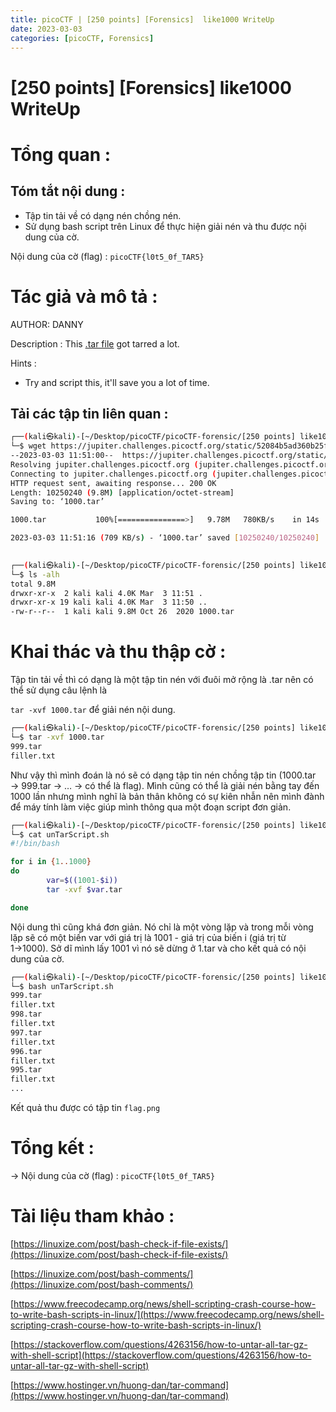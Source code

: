 ```yaml
---
title: picoCTF | [250 points] [Forensics]  like1000 WriteUp
date: 2023-03-03
categories: [picoCTF, Forensics]
---
```



# [250 points] [Forensics] like1000 WriteUp



# Tổng quan :

## Tóm tắt nội dung :

- Tập tin tải về có dạng nén chồng nén.
- Sử dụng bash script trên Linux để thực hiện giải nén và thu được nội dung của cờ.

Nội dung của cờ (flag) : `picoCTF{l0t5_0f_TAR5}`

# Tác giả và mô tả :

AUTHOR: DANNY

Description : This [.tar file](https://jupiter.challenges.picoctf.org/static/52084b5ad360b25f9af83933114324e0/1000.tar) got tarred a lot.

Hints :

- Try and script this, it'll save you a lot of time.

## Tải các tập tin liên quan :

```bash
┌──(kali㉿kali)-[~/Desktop/picoCTF/picoCTF-forensic/[250 points] like1000]
└─$ wget https://jupiter.challenges.picoctf.org/static/52084b5ad360b25f9af83933114324e0/1000.tar
--2023-03-03 11:51:00--  https://jupiter.challenges.picoctf.org/static/52084b5ad360b25f9af83933114324e0/1000.tar
Resolving jupiter.challenges.picoctf.org (jupiter.challenges.picoctf.org)... 3.131.60.8
Connecting to jupiter.challenges.picoctf.org (jupiter.challenges.picoctf.org)|3.131.60.8|:443... connected.
HTTP request sent, awaiting response... 200 OK
Length: 10250240 (9.8M) [application/octet-stream]
Saving to: ‘1000.tar’

1000.tar           100%[===============>]   9.78M   780KB/s    in 14s     

2023-03-03 11:51:16 (709 KB/s) - ‘1000.tar’ saved [10250240/10250240]

                                                                           
┌──(kali㉿kali)-[~/Desktop/picoCTF/picoCTF-forensic/[250 points] like1000]
└─$ ls -alh 
total 9.8M
drwxr-xr-x  2 kali kali 4.0K Mar  3 11:51 .
drwxr-xr-x 19 kali kali 4.0K Mar  3 11:50 ..
-rw-r--r--  1 kali kali 9.8M Oct 26  2020 1000.tar
```

# Khai thác và thu thập cờ :

Tập tin tải về thì có dạng là một tập tin nén với đuôi mở rộng là .tar nên có thể sử dụng câu lệnh là 

`tar -xvf 1000.tar` để giải nén nội dung.

```bash
┌──(kali㉿kali)-[~/Desktop/picoCTF/picoCTF-forensic/[250 points] like1000]
└─$ tar -xvf 1000.tar        
999.tar
filler.txt
```

Như vậy thì mình đoán là nó sẽ có dạng tập tin nén chồng tập tin (1000.tar → 999.tar → … → có thể là flag). Mình cũng có thể là giải nén bằng tay đến 1000 lần nhưng mình nghĩ là bản thân không có sự kiên nhẫn nên mình đành để máy tính làm việc giúp mình thông qua một đoạn script đơn giản.

```bash
┌──(kali㉿kali)-[~/Desktop/picoCTF/picoCTF-forensic/[250 points] like1000]
└─$ cat unTarScript.sh             
#!/bin/bash

for i in {1..1000}
do
        var=$((1001-$i))
        tar -xvf $var.tar

done
```

Nội dung thì cũng khá đơn giản. Nó chỉ là một vòng lặp và trong mỗi vòng lặp sẽ có một biến var với giá trị là 1001 - giá trị của biến i (giá trị từ 1→1000). Sở dĩ mình lấy 1001 vì nó sẽ dừng ở 1.tar và cho kết quả có nội dung của cờ.

```bash
┌──(kali㉿kali)-[~/Desktop/picoCTF/picoCTF-forensic/[250 points] like1000]
└─$ bash unTarScript.sh            
999.tar
filler.txt
998.tar
filler.txt
997.tar
filler.txt
996.tar
filler.txt
995.tar
filler.txt
...
```

Kết quả thu được có tập tin `flag.png`

# Tổng kết :

→ Nội dung của cờ (flag) : `picoCTF{l0t5_0f_TAR5}`

# Tài liệu tham khảo :

[https://linuxize.com/post/bash-check-if-file-exists/](https://linuxize.com/post/bash-check-if-file-exists/)

[https://linuxize.com/post/bash-comments/](https://linuxize.com/post/bash-comments/)

[https://www.freecodecamp.org/news/shell-scripting-crash-course-how-to-write-bash-scripts-in-linux/](https://www.freecodecamp.org/news/shell-scripting-crash-course-how-to-write-bash-scripts-in-linux/)

[https://stackoverflow.com/questions/4263156/how-to-untar-all-tar-gz-with-shell-script](https://stackoverflow.com/questions/4263156/how-to-untar-all-tar-gz-with-shell-script)

[https://www.hostinger.vn/huong-dan/tar-command](https://www.hostinger.vn/huong-dan/tar-command)